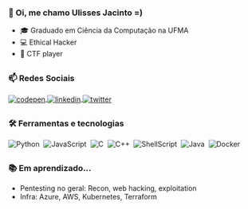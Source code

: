 ### 👋 Oi, me chamo Ulisses Jacinto =)
- 🎓 Graduado em Ciência da Computação na UFMA
- 💻 Ethical Hacker
- 🚩 CTF player

##

### 📫 Redes Sociais
<a href="https://tryhackme.com/p/odysseusxx" target="_blank">
  <img align="center" src="https://img.shields.io/badge/-Tryhackme-05122A?style=flat&logo=tryhackme" alt="codepen"/>
</a>
<a href="https://www.linkedin.com/in/ulisses-jacinto/" target="_blank">
  <img align="center" src="https://img.shields.io/badge/-Linkedin-05122A?style=flat&logo=linkedin" alt="linkedin"/>
</a>
<a href="https://twitter.com/odysseusxx_" target="_blank">
  <img align="center" src="https://shields.io/badge/-Twitter-05122A?style=flat&logo=Twitter" alt="twitter"/>  
</a>

##

### 🛠 Ferramentas e tecnologias
![Python](https://img.shields.io/badge/Python-3776AB?style=for-the-badge&logo=python&logoColor=white)&nbsp;
![JavaScript](https://img.shields.io/badge/JavaScript-F7DF1E?style=for-the-badge&logo=javascript&logoColor=black)&nbsp;
![C](https://img.shields.io/badge/C-00599C?style=for-the-badge&logo=c&logoColor=white)&nbsp;
![C++](https://img.shields.io/badge/C%2B%2B-00599C?style=for-the-badge&logo=c%2B%2B&logoColor=white)&nbsp;
![ShellScript](https://img.shields.io/badge/Shell_Script-121011?style=for-the-badge&logo=gnu-bash&logoColor=white)&nbsp;
![Java](https://img.shields.io/badge/Java-ED8B00?style=for-the-badge&logo=java&logoColor=white)&nbsp;
![Docker](https://img.shields.io/badge/-Docker-05122A?style=for-the-badge&logo=Docker)&nbsp;

##

### 📚 Em aprendizado...
- Pentesting no geral: Recon, web hacking, exploitation
- Infra: Azure, AWS, Kubernetes, Terraform
